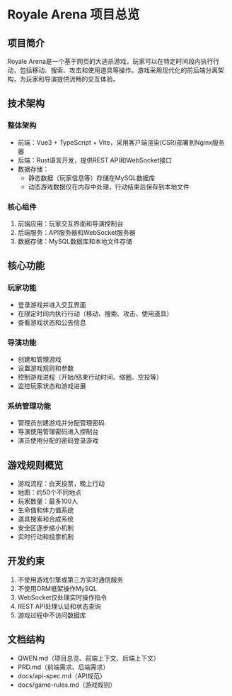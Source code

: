 # Royale Arena 项目总览

## 项目简介

Royale Arena是一个基于网页的大逃杀游戏，玩家可以在特定时间段内执行行动，包括移动、搜索、攻击和使用道具等操作。游戏采用现代化的前后端分离架构，为玩家和导演提供流畅的交互体验。

## 技术架构

### 整体架构
- 前端：Vue3 + TypeScript + Vite，采用客户端渲染(CSR)部署到Nginx服务器
- 后端：Rust语言开发，提供REST API和WebSocket接口
- 数据存储：
  - 静态数据（玩家信息等）存储在MySQL数据库
  - 动态游戏数据仅在内存中处理，行动结束后保存到本地文件

### 核心组件
1. 前端应用：玩家交互界面和导演控制台
2. 后端服务：API服务器和WebSocket服务器
3. 数据存储：MySQL数据库和本地文件存储

## 核心功能

### 玩家功能
- 登录游戏并进入交互界面
- 在限定时间内执行行动（移动、搜索、攻击、使用道具）
- 查看游戏状态和公告信息

### 导演功能
- 创建和管理游戏
- 设置游戏规则和参数
- 控制游戏进程（开始/结束行动时间、缩圈、空投等）
- 监控玩家状态和游戏进展

### 系统管理功能
- 管理员创建游戏并分配管理密码
- 导演使用管理密码进入控制台
- 演员使用分配的密码登录游戏

## 游戏规则概览

- 游戏流程：白天投票，晚上行动
- 地图：约50个不同地点
- 玩家数量：最多100人
- 生命值和体力值系统
- 道具搜索和合成系统
- 安全区逐步缩小机制
- 实时行动和投票机制

## 开发约束

1. 不使用游戏引擎或第三方实时通信服务
2. 不使用ORM框架操作MySQL
3. WebSocket仅处理实时操作指令
4. REST API处理认证和状态查询
5. 游戏过程中不访问数据库

## 文档结构

- QWEN.md（项目总览、前端上下文、后端上下文）
- PRD.md（前端需求、后端需求）
- docs/api-spec.md（API规范）
- docs/game-rules.md（游戏规则）